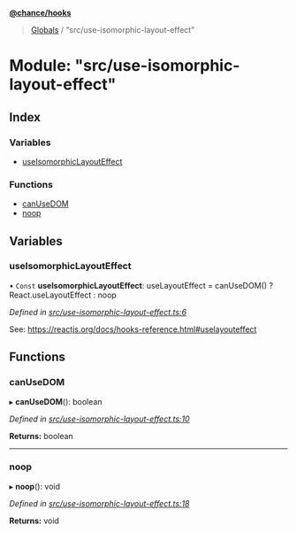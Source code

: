 **[@chance/hooks](../README.md)**

> [Globals](../globals.md) / "src/use-isomorphic-layout-effect"

# Module: "src/use-isomorphic-layout-effect"

## Index

### Variables

* [useIsomorphicLayoutEffect](_src_use_isomorphic_layout_effect_.md#useisomorphiclayouteffect)

### Functions

* [canUseDOM](_src_use_isomorphic_layout_effect_.md#canusedom)
* [noop](_src_use_isomorphic_layout_effect_.md#noop)

## Variables

### useIsomorphicLayoutEffect

• `Const` **useIsomorphicLayoutEffect**: useLayoutEffect = canUseDOM() ? React.useLayoutEffect : noop

*Defined in [src/use-isomorphic-layout-effect.ts:6](https://github.com/chaance/hooks/blob/8a20513/src/use-isomorphic-layout-effect.ts#L6)*

See: https://reactjs.org/docs/hooks-reference.html#uselayouteffect

## Functions

### canUseDOM

▸ **canUseDOM**(): boolean

*Defined in [src/use-isomorphic-layout-effect.ts:10](https://github.com/chaance/hooks/blob/8a20513/src/use-isomorphic-layout-effect.ts#L10)*

**Returns:** boolean

___

### noop

▸ **noop**(): void

*Defined in [src/use-isomorphic-layout-effect.ts:18](https://github.com/chaance/hooks/blob/8a20513/src/use-isomorphic-layout-effect.ts#L18)*

**Returns:** void
